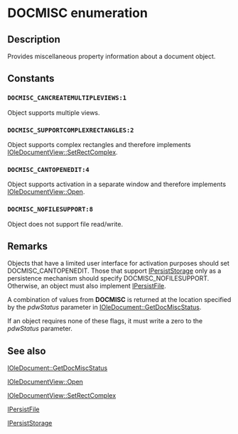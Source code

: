 # DOCMISC enumeration

## Description

Provides miscellaneous property information about a document object.

## Constants

### `DOCMISC_CANCREATEMULTIPLEVIEWS:1`

Object supports multiple views.

### `DOCMISC_SUPPORTCOMPLEXRECTANGLES:2`

Object supports complex rectangles and therefore implements [IOleDocumentView::SetRectComplex](https://learn.microsoft.com/windows/desktop/api/docobj/nf-docobj-ioledocumentview-setrectcomplex).

### `DOCMISC_CANTOPENEDIT:4`

Object supports activation in a separate window and therefore implements [IOleDocumentView::Open](https://learn.microsoft.com/windows/desktop/api/docobj/nf-docobj-ioledocumentview-open).

### `DOCMISC_NOFILESUPPORT:8`

Object does not support file read/write.

## Remarks

Objects that have a limited user interface for activation purposes should set DOCMISC_CANTOPENEDIT. Those that support [IPersistStorage](https://learn.microsoft.com/windows/desktop/api/objidl/nn-objidl-ipersiststorage) only as a persistence mechanism should specify DOCMISC_NOFILESUPPORT. Otherwise, an object must also implement [IPersistFile](https://learn.microsoft.com/windows/desktop/api/objidl/nn-objidl-ipersistfile).

A combination of values from **DOCMISC** is returned at the location specified by the *pdwStatus* parameter in [IOleDocument::GetDocMiscStatus](https://learn.microsoft.com/windows/desktop/api/docobj/nf-docobj-ioledocument-getdocmiscstatus).

If an object requires none of these flags, it must write a zero to the *pdwStatus* parameter.

## See also

[IOleDocument::GetDocMiscStatus](https://learn.microsoft.com/windows/desktop/api/docobj/nf-docobj-ioledocument-getdocmiscstatus)

[IOleDocumentView::Open](https://learn.microsoft.com/windows/desktop/api/docobj/nf-docobj-ioledocumentview-open)

[IOleDocumentView::SetRectComplex](https://learn.microsoft.com/windows/desktop/api/docobj/nf-docobj-ioledocumentview-setrectcomplex)

[IPersistFile](https://learn.microsoft.com/windows/desktop/api/objidl/nn-objidl-ipersistfile)

[IPersistStorage](https://learn.microsoft.com/windows/desktop/api/objidl/nn-objidl-ipersiststorage)